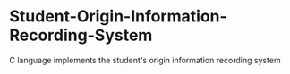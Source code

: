 # Student-Origin-Information-Recording-System
C language implements the student's origin information recording system
